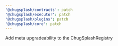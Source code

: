 ```yaml
---
'@chugsplash/contracts': patch
'@chugsplash/executor': patch
'@chugsplash/plugins': patch
'@chugsplash/core': patch
---
```


Add meta upgradeability to the ChugSplashRegistry
